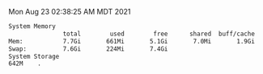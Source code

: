 Mon Aug 23 02:38:25 AM MDT 2021
```bash
System Memory
               total        used        free      shared  buff/cache   available
Mem:           7.7Gi       661Mi       5.1Gi       7.0Mi       1.9Gi       6.7Gi
Swap:          7.6Gi       224Mi       7.4Gi
System Storage
642M	.
```
```bash
